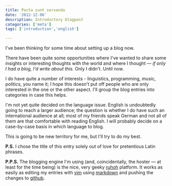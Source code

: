 ```yaml
---
title: Pacta sunt servanda
date: '2012-12-06'
description: Introductory blogpost
categories: ['meta']
tags: ['introduction','english']

---
```


I've been thinking for some time about setting up a blog now.

There have been quite some opportunities where I've wanted to share some insights or interesting thoughts with the world and where I thought &mdash; *if only I had a blog, I'd write about this.* Only I didn't. Until now.

I do have quite a number of interests - linguistics, programming, music, politics, you name it; I hope this doesn't put off people who are only interested in the one or the other aspect. I'll group the blog entries into categories in case this helps.

I'm not yet quite decided on the language issue. English is undoubtedly going to reach a larger audience; the question is whether I do have such an international audience at all; most of my friends speak German and not all of them are that comfortable with reading English. I will probably decide on a case-by-case basis in which language to blog.

This is going to be new territory for me, but I'll try to do my best.

**P.S.** I chose the title of this entry solely out of love for pretentious Latin phrases.

**P.P.S.** The blogging engine I'm using (and, coincidentally, the hoster &mdash; at least for the time being) is the nice, very geeky [ruhoh](http://ruhoh.com) platform. It works as easily as editing my entries with [vim](http://www.vim.org) using [markdown](http://daringfireball.net/projects/markdown) and pushing the changes to [github](https://github.com).
